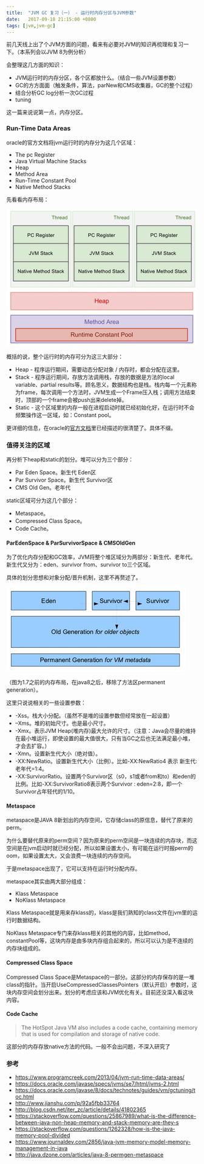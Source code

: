 ```yaml
---
title:  "JVM GC 复习（一） - 运行时内存分区与JVM参数"
date:   2017-09-18 21:15:00 +0800
tags: [jvm,jvm-gc]
---
```


前几天线上出了个JVM方面的问题，看来有必要对JVM的知识再梳理和复习一下。（本系列会以JVM 8为例分析）

会整理这几方面的知识：

- JVM运行时的内存分区，各个区都放什么。（结合一些JVM设置参数）
- GC的方方面面（触发条件，算法，parNew和CMS收集器，GC的整个过程）
- 结合分析GC log分析一次GC过程
- tuning

这一篇来说说第一点，内存分区。

### Run-Time Data Areas

oracle的官方文档将jvm运行时的内存分为这几个区域：

- The pc Register
- Java Virtual Machine Stacks
- Heap
- Method Area
- Run-Time Constant Pool
- Native Method Stacks

先看看内存布局：

![Alt](/images/JVM-runtime-data-area.jpg)

概括的说，整个运行时的内存可分为这三大部分：

- Heap - 程序运行期间，需要动态分配对象 / 内存时，都会分配在这里。
- Stack - 程序运行期间，存放方法调用栈，存放的数据是方法的local variable、partial results等。顾名思义，数据结构也是栈。栈内每一个元素称为frame，每次调用一个方法时，JVM生成一个Frame压入栈；调用方法结束时，顶部的一个frame会被push出来delete掉。
- Static - 这个区域里的内存一般在进程启动时就已经初始化好，在运行时不会频繁操作这一区域，如：Constant pool。

更详细的信息，在oracle的[官方文档](https://docs.oracle.com/javase/specs/jvms/se7/html/jvms-2.html#jvms-2.5)里已经描述的很清楚了。具体不缀。

### 值得关注的区域

再分析下heap和static的划分。堆可以分为三个部分：

- Par Eden Space。新生代 Eden区
- Par Survivor Space。新生代 Survivor区
- CMS Old Gen。老年代

static区域可分为这几个部分：

- Metaspace。
- Compressed Class Space。
- Code Cache。

#### ParEdenSpace & ParSurvivorSpace & CMSOldGen

为了优化内存分配和GC效率，JVM将整个堆区域分为两部分：新生代、老年代。新生代又分为：eden、survivor from、survivor to三个区域。

具体的划分思想和对象分配/晋升机制，这里不再赘述了。

![Alt](/images/jvm-gc-01.png)

（图为1.7之前的内存布局，在java8之后，移除了方法区permanent generation）。

这里只说说相关的一些设置参数：

- -Xss。栈大小分配。（虽然不是堆的设置参数但经常放在一起设置）
- –Xms。堆的初始尺寸。也是最小尺寸。
- -Xmx。表示JVM Heap(堆内存)最大允许的尺寸。（注意：Java会尽量的维持在最小堆运行，即使设置的最大值很大，只有当GC之后也无法满足最小堆，才会去扩容。）
- -Xmn。设置新生代大小（绝对值）。
- -XX:NewRatio。设置新生代大小（比例）。比如-XX:NewRatio4 表示 新生代:老年代=1:4。
- -XX:SurvivorRatio。设置两个Survivor区（s0，s1或者from和to）和eden的比例。比如-XX:SurvivorRatio8表示两个Survivor : eden=2:8，即一个Survivor占年轻代的1/10。

#### Metaspace

metaspace是JAVA 8新划出的内存空间，它存储class的原信息，替代了原来的perm。

为什么要替代原来的perm空间？因为原来的perm空间是一块连续的内存块，而这空间是在jvm启动时就已经分配，所以如果设置太小，有可能在运行时报perm的oom，如果设置太大，又会浪费一块连续的内存空间。

于是metaspace出现了，它可以支持在运行时分配内存。

metaspace其实由两大部分组成：

- Klass Metaspace
- NoKlass Metaspace

Klass Metaspace就是用来存klass的，klass是我们熟知的class文件在jvm里的运行时数据结构。

NoKlass Metaspace专门来存klass相关的其他的内容，比如method，constantPool等，这块内存是由多块内存组合起来的，所以可以认为是不连续的内存块组成的。

#### Compressed Class Space

Compressed Class Space是Metaspace的一部分。这部分的内存保存的是一堆class的指针。当开启UseCompressedClassesPointers（默认开启）参数时，这块内存空间会划分出来。划分的考虑应该和JVM优化有关。目前还没深入看这块内容。

#### Code Cache 

> The HotSpot Java VM also includes a code cache, containing memory that is used for compilation and storage of native code.

这部分的内存存放native方法的代码。一般不会出问题，不深入研究了

### 参考

- https://www.programcreek.com/2013/04/jvm-run-time-data-areas/
- https://docs.oracle.com/javase/specs/jvms/se7/html/jvms-2.html
- https://docs.oracle.com/javase/8/docs/technotes/guides/vm/gctuning/toc.html
- http://www.jianshu.com/p/92a5fbb33764
- http://blog.csdn.net/iter_zc/article/details/41802365
- https://stackoverflow.com/questions/25867989/what-is-the-difference-between-java-non-heap-memory-and-stack-memory-are-they-s
- https://stackoverflow.com/questions/1262328/how-is-the-java-memory-pool-divided
- https://www.journaldev.com/2856/java-jvm-memory-model-memory-management-in-java
- http://java.dzone.com/articles/java-8-permgen-metaspace
